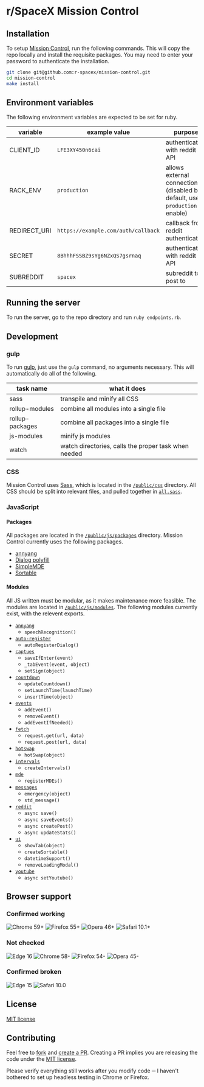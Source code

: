 # r/SpaceX Mission Control

## Installation

To setup [Mission Control](https://github.com/r-spacex/mission-control/), run the following commands. This will copy the repo locally and install the requisite packages. You may need to enter your password to authenticate the installation.

```bash
git clone git@github.com:r-spacex/mission-control.git
cd mission-control
make install
```

## Environment variables

The following environment variables are expected to be set for ruby.

| variable | example value | purpose |
| --- | --- | --- |
| CLIENT_ID | `LFE3XY450n6cai` | authenticates with reddit API |
| RACK_ENV | `production` | allows external connections (disabled by default, use `production` to enable) |
| REDIRECT_URI | `https://example.com/auth/callback` | callback from reddit authentication |
| SECRET | `8BhhhFSSBZ9sYg6NZxQS7gsrnaq` | authenticates with reddit API |
| SUBREDDIT | `spacex` | subreddit to post to |

## Running the server

To run the server, go to the repo directory and run `ruby endpoints.rb`.

## Development

### gulp

To run [gulp](https://github.com/r-spacex/mission-control/blob/master/gulpfile.js), just use the `gulp` command, no arguments necessary. This will automatically do all of the following.

| task name | what it does |
| --- | --- |
| sass | transpile and minify all CSS |
| rollup-modules | combine all modules into a single file |
| rollup-packages | combine all packages into a single file |
| js-modules | minify js modules |
| watch | watch directories, calls the proper task when needed |

### CSS

Mission Control uses [Sass](http://sass-lang.com/), which is located in the [`/public/css`](https://github.com/r-spacex/mission-control/tree/master/public/css) directory. All CSS should be split into relevant files, and pulled together in [`all.sass`](https://github.com/r-spacex/mission-control/tree/master/public/css/all.sass).

### JavaScript

#### Packages

All packages are located in the [`/public/js/packages`](https://github.com/r-spacex/mission-control/tree/master/public/js/packages) directory. Mission Control currently uses the following packages.

- [annyang](https://github.com/TalAter/annyang)
- [Dialog polyfill](https://github.com/GoogleChrome/dialog-polyfill)
- [SimpleMDE](https://github.com/sparksuite/simplemde-markdown-editor)
- [Sortable](https://github.com/RubaXa/Sortable)

#### Modules

All JS written must be modular, as it makes maintenance more feasible. The modules are located in [`/public/js/modules`](https://github.com/r-spacex/mission-control/tree/master/public/js/modules). The following modules currently exist, with the relevent exports.

- [`annyang`](https://github.com/r-spacex/mission-control/tree/master/public/js/modules/annyang.js)
    - `speechRecognition()`
- [`auto-register`](https://github.com/r-spacex/mission-control/tree/master/public/js/modules/auto-register.js)
    - `autoRegisterDialog()`
- [`captues`](https://github.com/r-spacex/mission-control/blob/master/public/js/modules/captures.js)
    - `saveIfEnter(event)`
    - `_tabEvent(event, object)`
    - `setSign(object)`
- [`countdown`](https://github.com/r-spacex/mission-control/blob/master/public/js/modules/countdown.js)
    - `updateCountdown()`
    - `setLaunchTime(launchTime)`
    - `insertTime(object)`
- [`events`](https://github.com/r-spacex/mission-control/blob/master/public/js/modules/events.js)
    - `addEvent()`
    - `removeEvent()`
    - `addEventIfNeeded()`
- [`fetch`](https://github.com/r-spacex/mission-control/tree/master/public/js/modules/fetch.js)
    - `request.get(url, data)`
    - `request.post(url, data)`
- [`hotswap`](https://github.com/r-spacex/mission-control/blob/master/public/js/modules/hotswap.js)
    - `hotSwap(object)`
- [`intervals`](https://github.com/r-spacex/mission-control/blob/master/public/js/modules/intervals.js)
    - `createIntervals()`
- [`mde`](https://github.com/r-spacex/mission-control/blob/master/public/js/modules/mde.js)
    - `registerMDEs()`
- [`messages`](https://github.com/r-spacex/mission-control/blob/master/public/js/modules/messages.js)
    - `emergency(object)`
    - `std_message()`
- [`reddit`](https://github.com/r-spacex/mission-control/blob/master/public/js/modules/reddit.js)
    - `async save()`
    - `async saveEvents()`
    - `async createPost()`
    - `async updateStats()`
- [`ui`](https://github.com/r-spacex/mission-control/blob/master/public/js/modules/ui.js)
    - `showTab(object)`
    - `createSortable()`
    - `datetimeSupport()`
    - `removeLoadingModal()`
- [`youtube`](https://github.com/r-spacex/mission-control/blob/master/public/js/modules/youtube.js)
    - `async setYoutube()`

## Browser support

### Confirmed working
![Chrome 59+](https://img.shields.io/badge/Chrome-59+-green.svg)
![Firefox 55+](https://img.shields.io/badge/Firefox-55+-green.svg)
![Opera 46+](https://img.shields.io/badge/Opera-46+-green.svg)
![Safari 10.1+](https://img.shields.io/badge/Safari-10.1+-green.svg)

### Not checked
![Edge 16](https://img.shields.io/badge/Edge-16-lightgrey.svg)
![Chrome 58-](https://img.shields.io/badge/Chrome-58---lightgrey.svg)
![Firefox 54-](https://img.shields.io/badge/Firefox-54---lightgrey.svg)
![Opera 45-](https://img.shields.io/badge/Opera-45---lightgrey.svg)

### Confirmed broken
![Edge 15](https://img.shields.io/badge/Edge-15-red.svg)
![Safari 10.0](https://img.shields.io/badge/Safari-10.0-red.svg)

## License

[MIT license](https://github.com/r-spacex/mission-control/blob/master/LICENSE)

## Contributing

Feel free to [fork](https://github.com/r-spacex/mission-control/fork) and [create a PR](https://github.com/r-spacex/mission-control/compare). Creating a PR implies you are releasing the code under the [MIT license](https://github.com/r-spacex/mission-control/blob/master/LICENSE).

Please verify everything still works after you modify code ─ I haven't bothered to set up headless testing in Chrome or Firefox.
